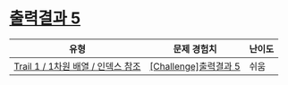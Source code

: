 # [출력결과 5](https://https://en.codetree.ai/trails/complete/curated-cards/challenge-reading-k201524)

|유형|문제 경험치|난이도|
|---|---|---|
|[Trail 1 / 1차원 배열 / 인덱스 참조](https://https://en.codetree.ai/trail-info/novice-low/)|[[Challenge]출력결과 5](https://https://en.codetree.ai/trails/complete/curated-cards/challenge-reading-k201524/)|쉬움|

